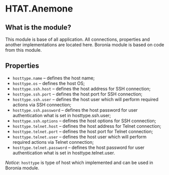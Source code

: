 # HTAT.Anemone

## What is the module?

This module is base of all application. All connections, properties and another implementations are located here. Boronia module is based on code from this module.

## Properties

* `hosttype.name` – defines the host name;
* `hosttype.os` – defines the host OS;
* `hosttype.ssh.host` – defines the host address for SSH connection;
* `hosttype.ssh.port` – defines the host port for SSH connection;
* `hosttype.ssh.user` – defines the host user which will perform required actions via SSH connection;
* `hosttype.ssh.password` – defines the host password for user authentication what is set in hosttype.ssh.user;
* `hosttype.ssh.options` – defines the host options for SSH connection;
* `hosttype.telnet.host` – defines the host address for Telnet connection;
* `hosttype.telnet.port` – defines the host port for Telnet connection;
* `hosttype.telnet.user` – defines the host user which will perform required actions via Telnet connection;
* `hosttype.telnet.password` – defines the host password for user authentication what is set in hosttype.telnet.user.

*Notice*: `hosttype` is type of host which implemented and can be used in Boronia module.
